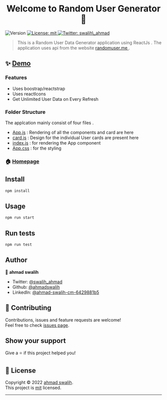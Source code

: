 <h1 align="center">Welcome to Random User Generator 👋</h1>
<p>
  <img alt="Version" src="https://img.shields.io/badge/version-0.1.0-blue.svg?cacheSeconds=2592000" />
  <a href="add-license-1/license" target="_blank">
    <img alt="License: mit" src="https://img.shields.io/badge/License-mit-yellow.svg" />
  </a>
  <a href="https://twitter.com/swalih\_ahmad" target="_blank">
    <img alt="Twitter: swalih\_ahmad" src="https://img.shields.io/twitter/follow/swalih\_ahmad.svg?style=social" />
  </a>
</p>

> This is a Random User Data Generator application using ReactJs . The application uses api from the website <a href="https://randomuser.me/">randomuser.me </a> . 

## ✨ [Demo](https://brilliant-sprite-b67d90.netlify.app/)

### Features
  
  - Uses boostrap/reactstrap
  - Uses reactIcons
  - Get Unlimited User Data on Every Refresh
 
 
### Folder Structure
 The applcation mainly consist of four files . 
 
  - [App.js](/src/App.js) : Rendering of all the components and card are here 
  - [card.js](/src/MyCard.js) : Design for the individual User cards are present here
  - [index.js](/src/index.js) : for rendering the App component
  - [App.css](/src/App.css) : for the styling
  
### 🏠 [Homepage](/src/App.js)



## Install

```sh
npm install
```

## Usage

```sh
npm run start
```

## Run tests

```sh
npm run test
```

## Author

👤 **ahmad swalih**

* Twitter: [@swalih\_ahmad](https://twitter.com/swalih\_ahmad)
* Github: [@ahmadswalih](https://github.com/ahmadswalih)
* LinkedIn: [@ahmad-swalih-cm-6429881b5](https://linkedin.com/in/ahmad-swalih-cm-6429881b5)

## 🤝 Contributing

Contributions, issues and feature requests are welcome!<br />Feel free to check [issues page](https://github.com/ahmadswalih/random-User-Generator/issues). 

## Show your support

Give a ⭐️ if this project helped you!

## 📝 License

Copyright © 2022 [ahmad swalih](https://github.com/ahmadswalih).<br />
This project is [mit](add-license-1/license) licensed.

***
